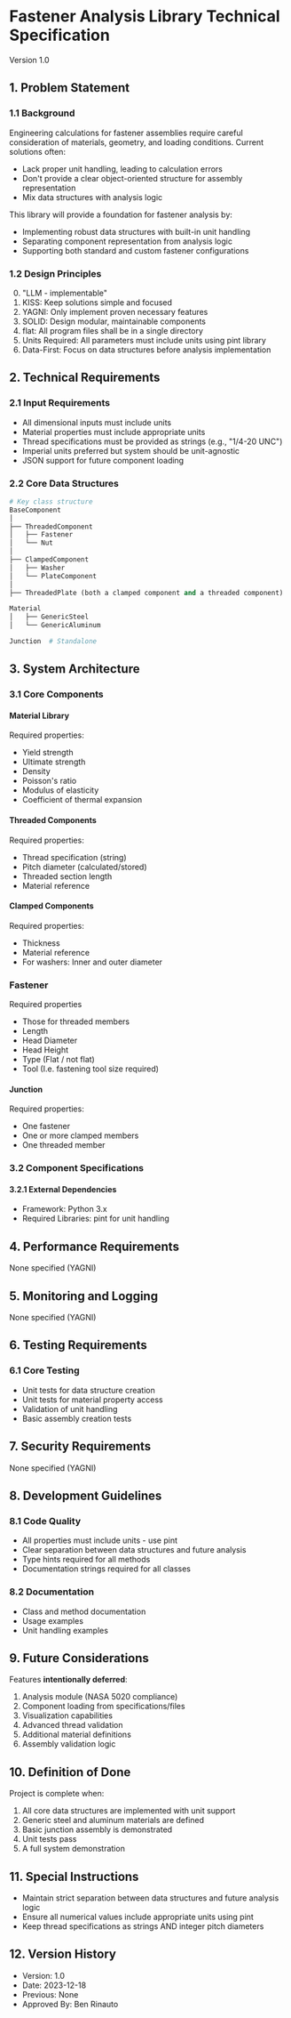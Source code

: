 # Fastener Analysis Library Technical Specification
Version 1.0

## 1. Problem Statement

### 1.1 Background
Engineering calculations for fastener assemblies require careful consideration of materials, geometry, and loading conditions. Current solutions often:
- Lack proper unit handling, leading to calculation errors
- Don't provide a clear object-oriented structure for assembly representation
- Mix data structures with analysis logic

This library will provide a foundation for fastener analysis by:
- Implementing robust data structures with built-in unit handling
- Separating component representation from analysis logic
- Supporting both standard and custom fastener configurations

### 1.2 Design Principles
0. "LLM - implementable"
1. KISS: Keep solutions simple and focused
2. YAGNI: Only implement proven necessary features
3. SOLID: Design modular, maintainable components
4. flat: All program files shall be in a single directory
5. Units Required: All parameters must include units using pint library
6. Data-First: Focus on data structures before analysis implementation

## 2. Technical Requirements

### 2.1 Input Requirements
- All dimensional inputs must include units
- Material properties must include appropriate units
- Thread specifications must be provided as strings (e.g., "1/4-20 UNC")
- Imperial units preferred but system should be unit-agnostic
- JSON support for future component loading

### 2.2 Core Data Structures
```python
# Key class structure
BaseComponent
│
├── ThreadedComponent
│   ├── Fastener
│   └── Nut
│
├── ClampedComponent
│   ├── Washer
│   └── PlateComponent
│
├── ThreadedPlate (both a clamped component and a threaded component)

Material
│   ├── GenericSteel
│   └── GenericAluminum

Junction  # Standalone
```

## 3. System Architecture

### 3.1 Core Components

#### Material Library
Required properties:
- Yield strength
- Ultimate strength
- Density
- Poisson's ratio
- Modulus of elasticity
- Coefficient of thermal expansion

#### Threaded Components
Required properties:
- Thread specification (string)
- Pitch diameter (calculated/stored)
- Threaded section length
- Material reference

#### Clamped Components
Required properties:
- Thickness
- Material reference
- For washers: Inner and outer diameter

### Fastener
Required properties
- Those for threaded members
- Length
- Head Diameter
- Head Height
- Type (Flat / not flat)
- Tool (I.e. fastening tool size required)

#### Junction
Required properties:
- One fastener
- One or more clamped members
- One threaded member

### 3.2 Component Specifications

#### 3.2.1 External Dependencies
- Framework: Python 3.x
- Required Libraries: pint for unit handling

## 4. Performance Requirements
None specified (YAGNI)

## 5. Monitoring and Logging
None specified (YAGNI)

## 6. Testing Requirements

### 6.1 Core Testing
- Unit tests for data structure creation
- Unit tests for material property access
- Validation of unit handling
- Basic assembly creation tests

## 7. Security Requirements
None specified (YAGNI)

## 8. Development Guidelines

### 8.1 Code Quality
- All properties must include units - use pint
- Clear separation between data structures and future analysis
- Type hints required for all methods
- Documentation strings required for all classes

### 8.2 Documentation
- Class and method documentation
- Usage examples
- Unit handling examples

## 9. Future Considerations
Features **intentionally deferred**:
1. Analysis module (NASA 5020 compliance)
2. Component loading from specifications/files
3. Visualization capabilities
4. Advanced thread validation
5. Additional material definitions
6. Assembly validation logic


## 10. Definition of Done
Project is complete when:
1. All core data structures are implemented with unit support
2. Generic steel and aluminum materials are defined
3. Basic junction assembly is demonstrated
4. Unit tests pass
5. A full system demonstration

## 11. Special Instructions
- Maintain strict separation between data structures and future analysis logic
- Ensure all numerical values include appropriate units using pint
- Keep thread specifications as strings AND integer pitch diameters

## 12. Version History

- Version: 1.0
- Date: 2023-12-18
- Previous: None
- Approved By: Ben Rinauto